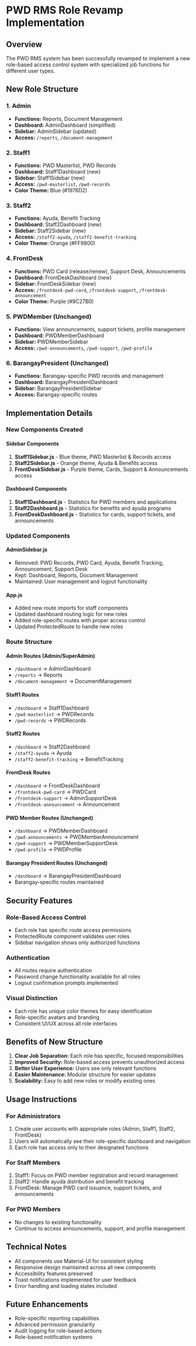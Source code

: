 # PWD RMS Role Revamp Implementation

## Overview
The PWD RMS system has been successfully revamped to implement a new role-based access control system with specialized job functions for different user types.

## New Role Structure

### 1. **Admin** 
- **Functions:** Reports, Document Management
- **Dashboard:** AdminDashboard (simplified)
- **Sidebar:** AdminSidebar (updated)
- **Access:** `/reports`, `/document-management`

### 2. **Staff1**
- **Functions:** PWD Masterlist, PWD Records
- **Dashboard:** Staff1Dashboard (new)
- **Sidebar:** Staff1Sidebar (new)
- **Access:** `/pwd-masterlist`, `/pwd-records`
- **Color Theme:** Blue (#1976D2)

### 3. **Staff2**
- **Functions:** Ayuda, Benefit Tracking
- **Dashboard:** Staff2Dashboard (new)
- **Sidebar:** Staff2Sidebar (new)
- **Access:** `/staff2-ayuda`, `/staff2-benefit-tracking`
- **Color Theme:** Orange (#FF9800)

### 4. **FrontDesk**
- **Functions:** PWD Card (release/renew), Support Desk, Announcements
- **Dashboard:** FrontDeskDashboard (new)
- **Sidebar:** FrontDeskSidebar (new)
- **Access:** `/frontdesk-pwd-card`, `/frontdesk-support`, `/frontdesk-announcement`
- **Color Theme:** Purple (#9C27B0)

### 5. **PWDMember** (Unchanged)
- **Functions:** View announcements, support tickets, profile management
- **Dashboard:** PWDMemberDashboard
- **Sidebar:** PWDMemberSidebar
- **Access:** `/pwd-announcements`, `/pwd-support`, `/pwd-profile`

### 6. **BarangayPresident** (Unchanged)
- **Functions:** Barangay-specific PWD records and management
- **Dashboard:** BarangayPresidentDashboard
- **Sidebar:** BarangayPresidentSidebar
- **Access:** Barangay-specific routes

## Implementation Details

### New Components Created

#### Sidebar Components
1. **Staff1Sidebar.js** - Blue theme, PWD Masterlist & Records access
2. **Staff2Sidebar.js** - Orange theme, Ayuda & Benefits access
3. **FrontDeskSidebar.js** - Purple theme, Cards, Support & Announcements access

#### Dashboard Components
1. **Staff1Dashboard.js** - Statistics for PWD members and applications
2. **Staff2Dashboard.js** - Statistics for benefits and ayuda programs
3. **FrontDeskDashboard.js** - Statistics for cards, support tickets, and announcements

### Updated Components

#### AdminSidebar.js
- Removed: PWD Records, PWD Card, Ayuda, Benefit Tracking, Announcement, Support Desk
- Kept: Dashboard, Reports, Document Management
- Maintained: User management and logout functionality

#### App.js
- Added new route imports for staff components
- Updated dashboard routing logic for new roles
- Added role-specific routes with proper access control
- Updated ProtectedRoute to handle new roles

### Route Structure

#### Admin Routes (Admin/SuperAdmin)
- `/dashboard` → AdminDashboard
- `/reports` → Reports
- `/document-management` → DocumentManagement

#### Staff1 Routes
- `/dashboard` → Staff1Dashboard
- `/pwd-masterlist` → PWDRecords
- `/pwd-records` → PWDRecords

#### Staff2 Routes
- `/dashboard` → Staff2Dashboard
- `/staff2-ayuda` → Ayuda
- `/staff2-benefit-tracking` → BenefitTracking

#### FrontDesk Routes
- `/dashboard` → FrontDeskDashboard
- `/frontdesk-pwd-card` → PWDCard
- `/frontdesk-support` → AdminSupportDesk
- `/frontdesk-announcement` → Announcement

#### PWD Member Routes (Unchanged)
- `/dashboard` → PWDMemberDashboard
- `/pwd-announcements` → PWDMemberAnnouncement
- `/pwd-support` → PWDMemberSupportDesk
- `/pwd-profile` → PWDProfile

#### Barangay President Routes (Unchanged)
- `/dashboard` → BarangayPresidentDashboard
- Barangay-specific routes maintained

## Security Features

### Role-Based Access Control
- Each role has specific route access permissions
- ProtectedRoute component validates user roles
- Sidebar navigation shows only authorized functions

### Authentication
- All routes require authentication
- Password change functionality available for all roles
- Logout confirmation prompts implemented

### Visual Distinction
- Each role has unique color themes for easy identification
- Role-specific avatars and branding
- Consistent UI/UX across all role interfaces

## Benefits of New Structure

1. **Clear Job Separation:** Each role has specific, focused responsibilities
2. **Improved Security:** Role-based access prevents unauthorized access
3. **Better User Experience:** Users see only relevant functions
4. **Easier Maintenance:** Modular structure for easier updates
5. **Scalability:** Easy to add new roles or modify existing ones

## Usage Instructions

### For Administrators
1. Create user accounts with appropriate roles (Admin, Staff1, Staff2, FrontDesk)
2. Users will automatically see their role-specific dashboard and navigation
3. Each role has access only to their designated functions

### For Staff Members
1. Staff1: Focus on PWD member registration and record management
2. Staff2: Handle ayuda distribution and benefit tracking
3. FrontDesk: Manage PWD card issuance, support tickets, and announcements

### For PWD Members
- No changes to existing functionality
- Continue to access announcements, support, and profile management

## Technical Notes

- All components use Material-UI for consistent styling
- Responsive design maintained across all new components
- Accessibility features preserved
- Toast notifications implemented for user feedback
- Error handling and loading states included

## Future Enhancements

- Role-specific reporting capabilities
- Advanced permission granularity
- Audit logging for role-based actions
- Role-based notification systems
